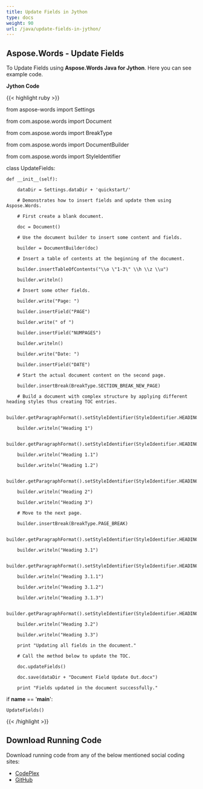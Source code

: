 ```yaml
---
title: Update Fields in Jython
type: docs
weight: 90
url: /java/update-fields-in-jython/
---
```


## **Aspose.Words - Update Fields**
To Update Fields using **Aspose.Words Java for Jython**. Here you can see example code.

**Jython Code**

{{< highlight ruby >}}

 from aspose-words import Settings

from com.aspose.words import Document

from com.aspose.words import BreakType

from com.aspose.words import DocumentBuilder

from com.aspose.words import StyleIdentifier

class UpdateFields:

    def __init__(self):

        dataDir = Settings.dataDir + 'quickstart/'

        # Demonstrates how to insert fields and update them using Aspose.Words.

        # First create a blank document.

        doc = Document()

        # Use the document builder to insert some content and fields.

        builder = DocumentBuilder(doc)

        # Insert a table of contents at the beginning of the document.

        builder.insertTableOfContents("\\o \"1-3\" \\h \\z \\u")

        builder.writeln()

        # Insert some other fields.

        builder.write("Page: ")

        builder.insertField("PAGE")

        builder.write(" of ")

        builder.insertField("NUMPAGES")

        builder.writeln()

        builder.write("Date: ")

        builder.insertField("DATE")

        # Start the actual document content on the second page.

        builder.insertBreak(BreakType.SECTION_BREAK_NEW_PAGE)

        # Build a document with complex structure by applying different heading styles thus creating TOC entries.

        builder.getParagraphFormat().setStyleIdentifier(StyleIdentifier.HEADING_1)

        builder.writeln("Heading 1")

        builder.getParagraphFormat().setStyleIdentifier(StyleIdentifier.HEADING_2)

        builder.writeln("Heading 1.1")

        builder.writeln("Heading 1.2")

        builder.getParagraphFormat().setStyleIdentifier(StyleIdentifier.HEADING_1)

        builder.writeln("Heading 2")

        builder.writeln("Heading 3")

        # Move to the next page.

        builder.insertBreak(BreakType.PAGE_BREAK)

        builder.getParagraphFormat().setStyleIdentifier(StyleIdentifier.HEADING_2)

        builder.writeln("Heading 3.1")

        builder.getParagraphFormat().setStyleIdentifier(StyleIdentifier.HEADING_3)

        builder.writeln("Heading 3.1.1")

        builder.writeln("Heading 3.1.2")

        builder.writeln("Heading 3.1.3")

        builder.getParagraphFormat().setStyleIdentifier(StyleIdentifier.HEADING_2)

        builder.writeln("Heading 3.2")

        builder.writeln("Heading 3.3")

        print "Updating all fields in the document."

        # Call the method below to update the TOC.

        doc.updateFields()

        doc.save(dataDir + "Document Field Update Out.docx")

        print "Fields updated in the document successfully."

if __name__ == '__main__':

    UpdateFields()

{{< /highlight >}}
## **Download Running Code**
Download running code from any of the below mentioned social coding sites:

- [CodePlex](https://asposewordsjavajython.codeplex.com/releases/view/619260)
- [GitHub](https://github.com/aspose-words/Aspose.Words-for-Java/releases/tag/Aspose.Words_Java_for_Jython-v1.0.0)
